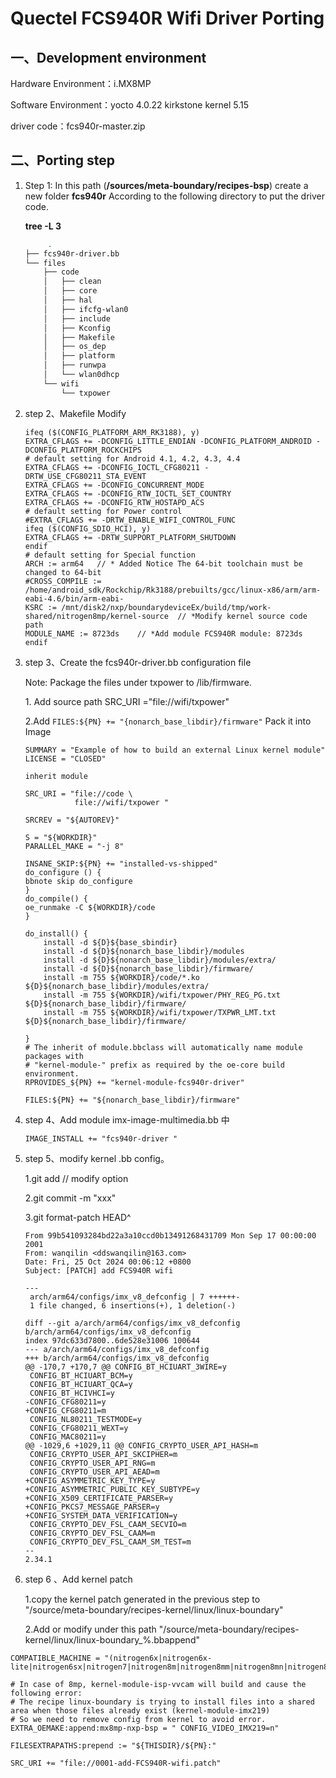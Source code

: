 # Quectel FCS940R Wifi Driver Porting

## 一、Development environment

Hardware Environment：i.MX8MP

Software Environment：yocto 4.0.22 kirkstone kernel 5.15

driver code：fcs940r-master.zip

## 二、Porting step

1.  Step 1: In this path (**/sources/meta-boundary/recipes-bsp**) create a new folder **fcs940r** According to the following directory to put the driver code.



    **tree -L 3**


    ```bash
         .
    ├── fcs940r-driver.bb
    └── files
        ├── code
        │   ├── clean
        │   ├── core
        │   ├── hal
        │   ├── ifcfg-wlan0
        │   ├── include
        │   ├── Kconfig
        │   ├── Makefile
        │   ├── os_dep
        │   ├── platform
        │   ├── runwpa
        │   └── wlan0dhcp
        └── wifi
            └── txpower

    ```

2.  step 2、Makefile Modify


    ```shell
    ifeq ($(CONFIG_PLATFORM_ARM_RK3188), y)
    EXTRA_CFLAGS += -DCONFIG_LITTLE_ENDIAN -DCONFIG_PLATFORM_ANDROID -DCONFIG_PLATFORM_ROCKCHIPS
    # default setting for Android 4.1, 4.2, 4.3, 4.4
    EXTRA_CFLAGS += -DCONFIG_IOCTL_CFG80211 -DRTW_USE_CFG80211_STA_EVENT
    EXTRA_CFLAGS += -DCONFIG_CONCURRENT_MODE
    EXTRA_CFLAGS += -DCONFIG_RTW_IOCTL_SET_COUNTRY
    EXTRA_CFLAGS += -DCONFIG_RTW_HOSTAPD_ACS
    # default setting for Power control
    #EXTRA_CFLAGS += -DRTW_ENABLE_WIFI_CONTROL_FUNC
    ifeq ($(CONFIG_SDIO_HCI), y)
    EXTRA_CFLAGS += -DRTW_SUPPORT_PLATFORM_SHUTDOWN
    endif
    # default setting for Special function
    ARCH := arm64   // * Added Notice The 64-bit toolchain must be changed to 64-bit
    #CROSS_COMPILE := /home/android_sdk/Rockchip/Rk3188/prebuilts/gcc/linux-x86/arm/arm-eabi-4.6/bin/arm-eabi-
    KSRC := /mnt/disk2/nxp/boundarydeviceEx/build/tmp/work-shared/nitrogen8mp/kernel-source  // *Modify kernel source code path
    MODULE_NAME := 8723ds    // *Add module FCS940R module: 8723ds
    endif
    ```

3.  step 3、Create the fcs940r-driver.bb configuration file

    &#x20;     Note: Package the files under txpower to /lib/firmware.

    &#x20;                1. Add source path SRC\_URI ="file://wifi/txpower"

    &#x20;                2.Add `FILES:${PN} += "{nonarch_base_libdir}/firmware"`  Pack it into Image

    &#x20;                &#x20;
    ```shell
    SUMMARY = "Example of how to build an external Linux kernel module"
    LICENSE = "CLOSED"

    inherit module

    SRC_URI = "file://code \
               file://wifi/txpower "

    SRCREV = "${AUTOREV}"

    S = "${WORKDIR}"
    PARALLEL_MAKE = "-j 8"

    INSANE_SKIP:${PN} += "installed-vs-shipped"
    do_configure () {
    bbnote skip do_configure
    }
    do_compile() {
    oe_runmake -C ${WORKDIR}/code
    }

    do_install() {
    	install -d ${D}${base_sbindir}
    	install -d ${D}${nonarch_base_libdir}/modules
    	install -d ${D}${nonarch_base_libdir}/modules/extra/
    	install -d ${D}${nonarch_base_libdir}/firmware/
    	install -m 755 ${WORKDIR}/code/*.ko ${D}${nonarch_base_libdir}/modules/extra/
    	install -m 755 ${WORKDIR}/wifi/txpower/PHY_REG_PG.txt ${D}${nonarch_base_libdir}/firmware/
    	install -m 755 ${WORKDIR}/wifi/txpower/TXPWR_LMT.txt ${D}${nonarch_base_libdir}/firmware/

    }
    # The inherit of module.bbclass will automatically name module packages with
    # "kernel-module-" prefix as required by the oe-core build environment.
    RPROVIDES_${PN} += "kernel-module-fcs940r-driver"

    FILES:${PN} += "${nonarch_base_libdir}/firmware"
    ```

4.  step 4、Add module imx-image-multimedia.bb 中

    &#x20;  `IMAGE_INSTALL += "fcs940r-driver "`&#x20;


5.  step 5、modify kernel .bb config。

    1.git add  // modify option

    2.git commit -m "xxx" 

    3.git format-patch HEAD^ 
    ```shell
    From 99b541093284bd22a3a10ccd0b13491268431709 Mon Sep 17 00:00:00 2001
    From: wanqilin <ddswanqilin@163.com>
    Date: Fri, 25 Oct 2024 00:06:12 +0800
    Subject: [PATCH] add FCS940R wifi

    ---
     arch/arm64/configs/imx_v8_defconfig | 7 ++++++-
     1 file changed, 6 insertions(+), 1 deletion(-)

    diff --git a/arch/arm64/configs/imx_v8_defconfig b/arch/arm64/configs/imx_v8_defconfig
    index 97dc633d7800..6de528e31006 100644
    --- a/arch/arm64/configs/imx_v8_defconfig
    +++ b/arch/arm64/configs/imx_v8_defconfig
    @@ -170,7 +170,7 @@ CONFIG_BT_HCIUART_3WIRE=y
     CONFIG_BT_HCIUART_BCM=y
     CONFIG_BT_HCIUART_QCA=y
     CONFIG_BT_HCIVHCI=y
    -CONFIG_CFG80211=y
    +CONFIG_CFG80211=m
     CONFIG_NL80211_TESTMODE=y
     CONFIG_CFG80211_WEXT=y
     CONFIG_MAC80211=y
    @@ -1029,6 +1029,11 @@ CONFIG_CRYPTO_USER_API_HASH=m
     CONFIG_CRYPTO_USER_API_SKCIPHER=m
     CONFIG_CRYPTO_USER_API_RNG=m
     CONFIG_CRYPTO_USER_API_AEAD=m
    +CONFIG_ASYMMETRIC_KEY_TYPE=y
    +CONFIG_ASYMMETRIC_PUBLIC_KEY_SUBTYPE=y
    +CONFIG_X509_CERTIFICATE_PARSER=y
    +CONFIG_PKCS7_MESSAGE_PARSER=y
    +CONFIG_SYSTEM_DATA_VERIFICATION=y
     CONFIG_CRYPTO_DEV_FSL_CAAM_SECVIO=m
     CONFIG_CRYPTO_DEV_FSL_CAAM=m
     CONFIG_CRYPTO_DEV_FSL_CAAM_SM_TEST=m
    -- 
    2.34.1
    ```

6.  step 6 、Add kernel patch

    &#x20; 1.copy the kernel patch generated in the previous step to "/source/meta-boundary/recipes-kernel/linux/linux-boundary"

    &#x20; 2.Add or modify under this path "/source/meta-boundary/recipes-kernel/linux/linux-boundary\_%.bbappend"

```shell
COMPATIBLE_MACHINE = "(nitrogen6x|nitrogen6x-lite|nitrogen6sx|nitrogen7|nitrogen8m|nitrogen8mm|nitrogen8mn|nitrogen8mp|nitrogen8ulp)"

# In case of 8mp, kernel-module-isp-vvcam will build and cause the following error:
# The recipe linux-boundary is trying to install files into a shared area when those files already exist (kernel-module-imx219)
# So we need to remove config from kernel to avoid error.
EXTRA_OEMAKE:append:mx8mp-nxp-bsp = " CONFIG_VIDEO_IMX219=n"

FILESEXTRAPATHS:prepend := "${THISDIR}/${PN}:"

SRC_URI += "file://0001-add-FCS940R-wifi.patch"
```




